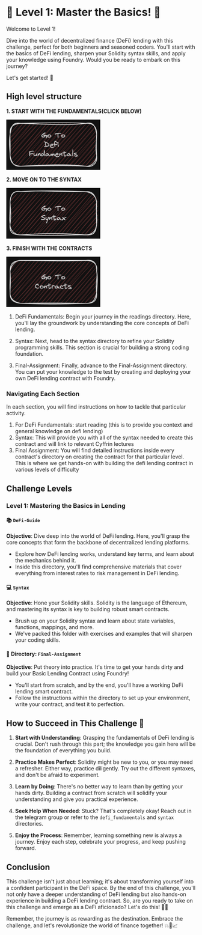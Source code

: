 # 🚀 Level 1: Master the Basics! 🌟
Welcome to Level 1!
 
Dive into the world of decentralized finance (DeFi) lending with this challenge, perfect for both beginners and seasoned coders. You'll start with the basics of DeFi lending, sharpen your Solidity syntax skills, and apply your knowledge using Foundry. Would you be ready to embark on this journey? 

Let's get started! 💪

## High level structure
**1. START WITH THE FUNDAMENTALS(CLICK BELOW)**

[<img alt="start here" width="250px" src="../images/defi_fundamentals.png" />](./Assignment/DeFi_Guide.md)

**2. MOVE ON TO THE SYNTAX**

[<img alt="start here" width="250px" src="../images/syntax.png" />](./Assignment/Syntax.md)

**3. FINISH WITH THE CONTRACTS**

[<img alt="start here" width="250px" src="../images/contracts.png" />](./Assignment/Readme.md)

1. DeFi Fundamentals: Begin your journey in the readings directory. Here, you'll lay the groundwork by understanding the core concepts of DeFi lending.

2. Syntax: Next, head to the syntax directory to refine your Solidity programming skills. This section is crucial for building a strong coding foundation.

3. Final-Assignment: Finally, advance to the Final-Assignment directory. You can put your knowledge to the test by creating and deploying your own DeFi lending contract with Foundry.

### Navigating Each Section
In each section, you will find instructions on how to tackle that particular activity.

1. For DeFi Fundamentals: start reading (this is to provide you context and general knowledge on defi lending)
2. Syntax: This will provide you with all of the syntax needed to create this contract and will link to relevant Cyffrin lectures
3. Final Assignment: You will find detailed instructions inside every contract's directory on creating the contract for that particular level. This is where we get hands-on with building the defi lending contract in various levels of difficulty

## Challenge Levels

### Level 1: Mastering the Basics in Lending

#### 📚 `DeFi-Guide`
**Objective**: Dive deep into the world of DeFi lending. Here, you'll grasp the core concepts that form the backbone of decentralized lending platforms.
- Explore how DeFi lending works, understand key terms, and learn about the mechanics behind it.
- Inside this directory, you'll find comprehensive materials that cover everything from interest rates to risk management in DeFi lending.

#### 💻 `Syntax`
**Objective**: Hone your Solidity skills. Solidity is the language of Ethereum, and mastering its syntax is key to building robust smart contracts.
- Brush up on your Solidity syntax and learn about state variables, functions, mappings, and more.
- We've packed this folder with exercises and examples that will sharpen your coding skills. 

#### 🔧 Directory: `Final-Assignment`
**Objective**: Put theory into practice. It's time to get your hands dirty and build your Basic Lending Contract using Foundry!
- You'll start from scratch, and by the end, you'll have a working DeFi lending smart contract.
- Follow the instructions within the directory to set up your environment, write your contract, and test it to perfection.

## How to Succeed in This Challenge 🌟

1. **Start with Understanding**: Grasping the fundamentals of DeFi lending is crucial. Don't rush through this part; the knowledge you gain here will be the foundation of everything you build.

2. **Practice Makes Perfect**: Solidity might be new to you, or you may need a refresher. Either way, practice diligently. Try out the different syntaxes, and don't be afraid to experiment.

3. **Learn by Doing**: There's no better way to learn than by getting your hands dirty. Building a contract from scratch will solidify your understanding and give you practical experience.

4. **Seek Help When Needed**: Stuck? That's completely okay! Reach out in the telegram group or refer to the `defi_fundamentals` and `syntax` directories.

5. **Enjoy the Process**: Remember, learning something new is always a journey. Enjoy each step, celebrate your progress, and keep pushing forward.

## Conclusion

This challenge isn't just about learning; it's about transforming yourself into a confident participant in the DeFi space. By the end of this challenge, you'll not only have a deeper understanding of DeFi lending but also hands-on experience in building a DeFi lending contract. So, are you ready to take on this challenge and emerge as a DeFi aficionado? Let's do this! 🚀🌟

Remember, the journey is as rewarding as the destination. Embrace the challenge, and let's revolutionize the world of finance together! 💥💼📈
